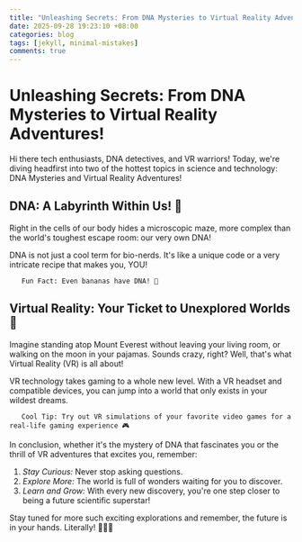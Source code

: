 ```yaml
---
title: "Unleashing Secrets: From DNA Mysteries to Virtual Reality Adventures!"
date: 2025-09-28 19:23:10 +08:00
categories: blog
tags: [jekyll, minimal-mistakes]
comments: true
---
```


# Unleashing Secrets: From DNA Mysteries to Virtual Reality Adventures!

Hi there tech enthusiasts, DNA detectives, and VR warriors! Today, we're diving headfirst into two of the hottest topics in science and technology: DNA Mysteries and Virtual Reality Adventures!

## DNA: A Labyrinth Within Us! 🧬

Right in the cells of our body hides a microscopic maze, more complex than the world's toughest escape room: our very own DNA! 

DNA is not just a cool term for bio-nerds. It's like a unique code or a very intricate recipe that makes you, YOU! 

```   
   Fun Fact: Even bananas have DNA! 🍌
```   

## Virtual Reality: Your Ticket to Unexplored Worlds 🚀

Imagine standing atop Mount Everest without leaving your living room, or walking on the moon in your pajamas. Sounds crazy, right? Well, that's what Virtual Reality (VR) is all about!

VR technology takes gaming to a whole new level. With a VR headset and compatible devices, you can jump into a world that only exists in your wildest dreams. 

```
   Cool Tip: Try out VR simulations of your favorite video games for a real-life gaming experience 🎮
```   
In conclusion, whether it's the mystery of DNA that fascinates you or the thrill of VR adventures that excites you, remember:

1. *Stay Curious:* Never stop asking questions.
2. *Explore More:* The world is full of wonders waiting for you to discover.
3. *Learn and Grow:* With every new discovery, you're one step closer to being a future scientific superstar!

Stay tuned for more such exciting explorations and remember, the future is in your hands. Literally! 🚀🔬🧬